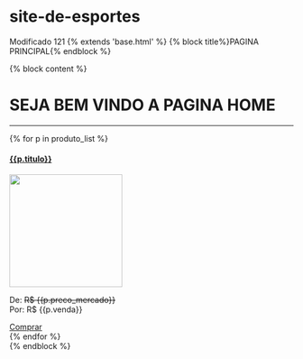 # site-de-esportes

Modificado 121
{% extends 'base.html' %}
{% block title%}PAGINA PRINCIPAL{% endblock %}


{% block content %}

<div class="container">
    <h1 class="text-center">SEJA BEM VINDO A PAGINA HOME</h1>
    <hr> 
    <div class="row mt-3">
        {% for p in produto_list %}
        <div class="col-md-4">
            <div class="m-4">
                <h4><a href="{% url 'lojaapp:produtodetalhe' p.slug %}"> {{p.titulo}} </a></h4>   
                <img src="{{p.image.url}}" alt="" class="img-fluid" stile="height: 150; object-fit: cover;" width="200">
                <p class="mt-3">De: <strike> R$ {{p.preco_mercado}}</strike> <br>Por: R$ {{p.venda}}</p>
                <a href="{% url 'lojaapp:addcarro' p.id %}" class="btn btn-success">Comprar</a>
            </div>
        </div>
        {% endfor %}
    </div>
</div>   
{% endblock %}
